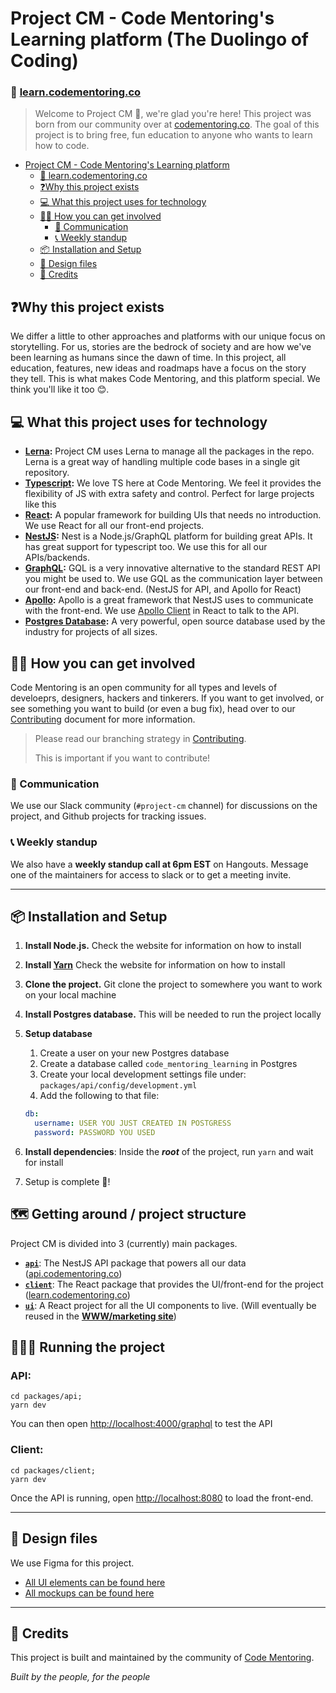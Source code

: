 # Project CM - Code Mentoring's Learning platform (The Duolingo of Coding)
### 🔗 [learn.codementoring.co](https://learn.codementoring.co)
> Welcome to Project CM 👋, we're glad you're here! This project was born from our
community over at [codementoring.co](https://codementoring.co). The goal of this
project is to bring free, fun education to anyone who wants to learn how to code.

- [Project CM - Code Mentoring's Learning platform](#project-cm---code-mentorings-learning-platform)
    - [🔗 learn.codementoring.co](#%f0%9f%94%97-learncodementoringco)
  - [❓Why this project exists](#%e2%9d%93why-this-project-exists)
  - [💻 What this project uses for technology](#%f0%9f%92%bb-what-this-project-uses-for-technology)
  - [🙋‍♀️ How you can get involved](#%f0%9f%99%8b%e2%80%8d%e2%99%80%ef%b8%8f-how-you-can-get-involved)
    - [💬 Communication](#%f0%9f%92%ac-communication)
    - [📞 Weekly standup](#%f0%9f%93%9e-weekly-standup)
  - [📦 Installation and Setup](#%f0%9f%93%a6-installation-and-setup)
  - [🎨 Design files](#%f0%9f%8e%a8-design-files)
  - [👏 Credits](#%f0%9f%91%8f-credits)


## ❓Why this project exists
We differ a little to other approaches and platforms with our unique focus on
storytelling. For us, stories are the bedrock of society and are how we've been
learning as humans since the dawn of time. In this project, all education, features,
new ideas and roadmaps have a focus on the story they tell. This is what makes
Code Mentoring, and this platform special. We think you'll like it too 😊.


## 💻 What this project uses for technology
- **[Lerna](https://github.com/lerna/lerna):** Project CM uses Lerna to manage
all the packages in the repo. Lerna is a great way of handling multiple code
bases in a single git repository.
- **[Typescript](https://www.typescriptlang.org/):** We love TS here at Code Mentoring.
We feel it provides the flexibility of JS with extra safety and control.
Perfect for large projects like this
- **[React](https://reactjs.org/):** A popular framework for building UIs that
needs no introduction. We use React for all our front-end projects.
- **[NestJS](https://nestjs.com/):** Nest is a Node.js/GraphQL platform for building
great APIs. It has great support for typescript too. We use this for all our APIs/backends.
- **[GraphQL](https://graphql.org/):** GQL is a very innovative alternative to the
standard REST API you might be used to. We use GQL as the communication layer between
our front-end and back-end. (NestJS for API, and Apollo for React)
- **[Apollo](https://www.apollographql.com/):** Apollo is a great framework that
NestJS uses to communicate with the front-end. We use [Apollo Client](https://www.apollographql.com/docs/react/) in React to
talk to the API.
- **[Postgres Database](https://www.postgresql.org/):** A very powerful, open source
database used by the industry for projects of all sizes.


## 🙋‍♀️ How you can get involved
Code Mentoring is an open community for all types and levels of develoeprs,
designers, hackers and tinkerers. If you want to get involved, or see something
you want to build (or even a bug fix), head over to our [Contributing](CONTRIBUTING.md)
document for more information.

> Please read our branching strategy in [Contributing](CONTRIBUTING.md).
>
> This is important if you want to contribute!

### 💬 Communication
We use our Slack community (`#project-cm` channel) for discussions on the project,
and Github projects for tracking issues.

### 📞 Weekly standup
We also have a **weekly standup call at 6pm EST** on Hangouts. Message one of the
maintainers for access to slack or to get a meeting invite.

---

## 📦 Installation and Setup
1. **Install Node.js.** Check the website for information on how to install
2. **Install [Yarn](https://yarnpkg.com/)** Check the website for information on how to install
3. **Clone the project.** Git clone the project to somewhere you want to work on
your local machine
4. **Install Postgres database.** This will be needed to run the project locally
5. **Setup database**
   1. Create a user on your new Postgres database
   2. Create a database called `code_mentoring_learning` in Postgres
   3. Create your local development settings file under: `packages/api/config/development.yml`
   4. Add the following to that file:
   ```yml
   db:
     username: USER YOU JUST CREATED IN POSTGRESS
     password: PASSWORD YOU USED
    ```


6. **Install dependencies**: Inside the *__root__* of the project, run `yarn` and wait for install
7. Setup is complete 🎉!

## 🗺 Getting around / project structure
Project CM is divided into 3 (currently) main packages.
- [**`api`**](packages/api/README.md): The NestJS API package that powers all our data ([api.codementoring.co](https://api.codementoring.co))
- [**`client`**](packages/client/README.md): The React package that provides the UI/front-end for the project ([learn.codementoring.co](https://learn.codementoring.co))
- [**`ui`**](packages/client/README.md): A React project for all the UI components to live. (Will eventually be reused in the **[WWW/marketing site](https://github.com/code-mentoring/www)**)


## 🏃🏿‍♂️ Running the project

### API:
```
cd packages/api;
yarn dev
```
You can then open [http://localhost:4000/graphql](https://localhost:4000/graphql)
to test the API

### Client:
```
cd packages/client;
yarn dev
```
Once the API is running, open [http://localhost:8080](https://localhost:8080) to
load the front-end.


---

## 🎨 Design files
We use Figma for this project.
- [All UI elements can be found here](https://www.figma.com/file/MfOc0a8Ac9Zoh9RppoEuiD/CM-UI?node-id=0%3A1&viewport=657%2C444%2C1.0679636001586914)
- [All mockups can be found here](
https://www.figma.com/file/Fd2OguMlOscLwHQfA74YF7/app?node-id=0%3A1&viewport=-4927%2C1603%2C0.633924663066864)

---

## 👏 Credits
This project is built and maintained by the community of [Code Mentoring](https://codementoring.co).

*Built by the people, for the people*
